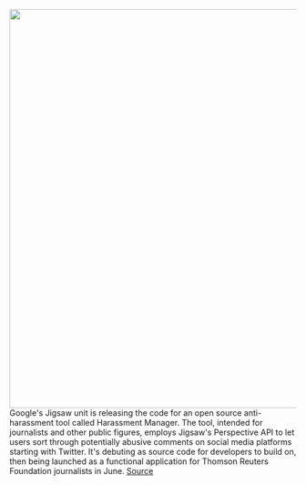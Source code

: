 <img src='https://cdn.vox-cdn.com/thumbor/x9k6hWqbJ2xtDTVItRcXAq1daRw=/0x0:2040x1360/1200x800/filters:focal(857x517:1183x843)/cdn.vox-cdn.com/uploads/chorus_image/image/70592826/acastro_181017_1777_brain_ai_0001.0.jpg' width='700px' /><br/>
Google's Jigsaw unit is releasing the code for an open source anti-harassment tool called Harassment Manager. The tool, intended for journalists and other public figures, employs Jigsaw's Perspective API to let users sort through potentially abusive comments on social media platforms starting with Twitter. It's debuting as source code for developers to build on, then being launched as a functional application for Thomson Reuters Foundation journalists in June.
<a href='https://www.theverge.com/2022/3/8/22966204/google-jigsaw-perspective-ai-twitter-moderation-harassment-manager-journalists'> Source <a/>
